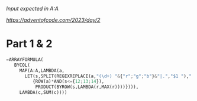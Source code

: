_Input expected in A:A_

_https://adventofcode.com/2023/day/2_

# Part 1 & 2

```py
=ARRAYFORMULA(
   BYCOL(
     MAP(A:A,LAMBDA(a,
       LET(s,SPLIT(REGEXREPLACE(a,"(\d+) "&{"r";"g";"b"}&"|.","$1 ")," "),
          {ROW(a)*AND(s<={12;13;14}),
           PRODUCT(BYROW(s,LAMBDA(r,MAX(r))))}))),
     LAMBDA(c,SUM(c))))
```
